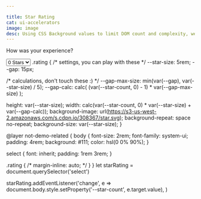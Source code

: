 ```yaml
---

title: Star Rating 
cat: ui-accelerators
image: image
desc: Using CSS Background values to limit DOM count and complexity, we render a dynamic star rating view. 
---
```



<html-code>
<div class="rating"></div>
<p>How was your experience?</p>
<select>
  <option value="0">0 Stars</option>
  <option value="1">1 Star</option>
  <option value="2">2 Stars</option>
  <option value="3">3 Stars</option>
  <option value="4">4 Stars</option>
  <option value="5">5 Stars</option>
</select>
</html-code>

<css-code>
.rating {
  /* settings, you can play with these */
  --star-size: 5rem;
  --gap: 15px;
  
  /* calculations, don't touch these :) */
  --gap-max-size: min(var(--gap), var(--star-size) / 5);
  --gap-calc: calc( (var(--star-count, 0) - 1) * var(--gap-max-size) );
  
  height: var(--star-size);
  width: 
    calc(var(--star-count, 0) * var(--star-size) + var(--gap-calc));
  background-image: url(https://s3-us-west-2.amazonaws.com/s.cdpn.io/308367/star.svg);
  background-repeat: space no-repeat;
  background-size: var(--star-size);
}

@layer not-demo-related {
  body {
    font-size: 2rem;
    font-family: system-ui;
    padding: 4rem;
    background: #111;
    color: hsl(0 0% 90%);
  }
  
  select {
    font: inherit;
    padding: 1rem 3rem;
  }
  
  .rating {
/*     margin-inline: auto; */
  }
}
</css-code>
<js-code>
let starRating = document.querySelector('select')

starRating.addEventListener('change', e =>
  document.body.style.setProperty('--star-count', e.target.value),
)

</js-code>